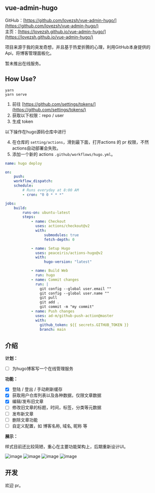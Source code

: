 ## vue-admin-hugo

GitHub：[https://github.com/lovezsh/vue-admin-hugo/](https://github.com/lovezsh/vue-admin-hugo/)  
主页：[https://lovezsh.github.io/vue-admin-hugo/](https://lovezsh.github.io/vue-admin-hugo/)

项目来源于我的突发奇想，并且基于热爱折腾的心理，利用GitHub本身提供的Api，将博客管理面板化。

暂未推出在线服务。

## How Use?

```
yarn
yarn serve
```

1. 前往 [https://github.com/settings/tokens/](https://github.com/settings/tokens/)
2. 获取以下权限：repo / user
3. 生成 token

以下操作在hugo源码仓库中进行

4. 在仓库的 `setting/actions`，滑到最下面，打开actions 的 pr 权限，不然actions自动部署会失败。
5. 添加一个新的 actions  `.github/workflows/hugo.yml`。

```yml
name: hugo deploy

on:
    push:
    workflow_dispatch:
    schedule:
        # Runs everyday at 8:00 AM
        - cron: "0 0 * * *"

jobs:
    build:
        runs-on: ubuntu-latest
        steps:
            - name: Checkout
              uses: actions/checkout@v2
              with:
                  submodules: true
                  fetch-depth: 0

            - name: Setup Hugo
              uses: peaceiris/actions-hugo@v2
              with:
                  hugo-version: "latest"

            - name: Build Web
              run: hugo
            - name: Commit changes
              run: |
                git config --global user.email ""
                git config --global user.name ""
                git pull
                git add .
                git commit -m "my commit"
            - name: Push changes
              uses: ad-m/github-push-action@master
              with:
                github_token: ${{ secrets.GITHUB_TOKEN }}
                branch: main
```


## 介绍

**计划：**
- [ ] 为hugo博客写一个在线管理服务

**功能：**
- [x] 登陆 / 登出 / 手动刷新缓存
- [x] 获取用户仓库列表以及各种数据，仅限文章数据
- [x] 编辑/发布旧文章
- [ ] 修改旧文章的标题，时间，标签，分类等元数据
- [ ] 发布新文章
- [ ] 删除文章功能
- [ ] 自定义配置，如 博客名称, 域名, 昵称 等

**展示：**

样式目前还比较简陋，重心在主要功能架构上，后期重新设计UI。

![image](https://imgbed.netlify.app/images/image.5u1ybxnqk980.webp)
![image](https://imgbed.netlify.app/images/image.44obmiv90no0.webp)
![image](https://imgbed.netlify.app/images/image.1c2evayuvaz.webp)
![image](https://imgbed.netlify.app/images/image.237a8kiq3sxs.webp)

## 开发

欢迎 pr。
